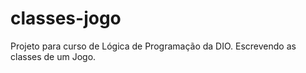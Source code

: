 # classes-jogo
Projeto para curso de Lógica de Programação da DIO. Escrevendo as classes de um Jogo.
